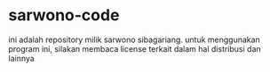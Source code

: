 # sarwono-code
ini adalah repository milik sarwono sibagariang. untuk menggunakan program ini, silakan membaca license terkait dalam hal distribusi dan lainnya
